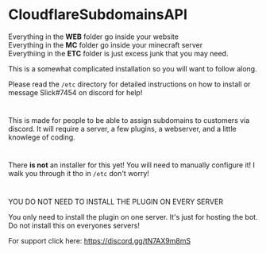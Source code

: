 # CloudflareSubdomainsAPI


Everything in the **WEB** folder go inside your website<br>
Everything in the **MC** folder go inside your minecraft server<br>
Everythiing in the **ETC** folder is just excess junk that you may need.

This is a somewhat complicated installation so you will want to follow along.

Please read the ``/etc`` directory for detailed instructions on how to install or message Slick#7454 on discord for help!
#

This is made for people to be able to assign subdomains to customers via discord. It will require a server, a few plugins, a webserver, and a little knowlege of coding.
 
 #
 
 There **is not** an installer for this yet! You will need to manually configure it! I walk you through it tho in ``/etc`` don't worry!

#

YOU DO NOT NEED TO INSTALL THE PLUGIN ON EVERY SERVER

You only need to install the plugin on one server. It's just for hosting the bot. Do not install this on everyones servers!

For support click here: https://discord.gg/tN7AX9m8mS
